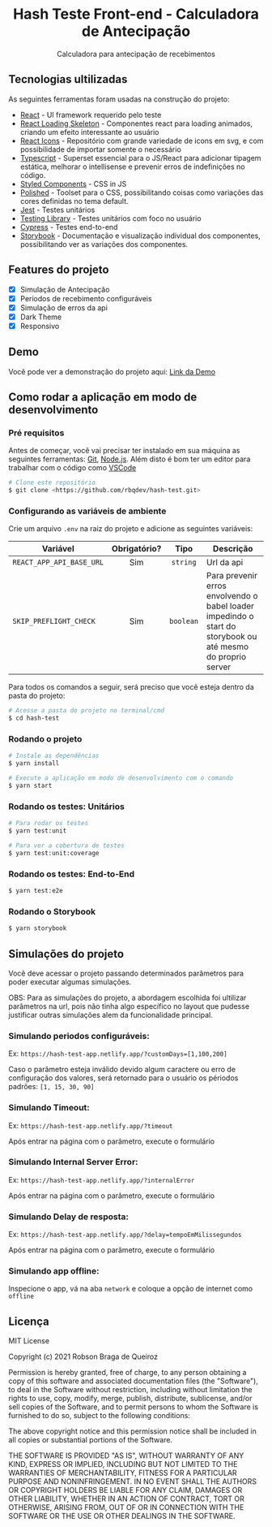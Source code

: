 <h1 align="center"> Hash Teste Front-end - Calculadora de Antecipação</h1>

<p align="center">Calculadora para antecipação de recebimentos</p>

## Tecnologias ultilizadas

As seguintes ferramentas foram usadas na construção do projeto:

* [React](https://reactjs.org/) - UI framework requerido pelo teste
* [React Loading Skeleton](https://github.com/dvtng/react-loading-skeleton#readme) - Componentes react para loading animados, criando um efeito interessante ao usuário
* [React Icons](https://react-icons.github.io/react-icons/) - Repositório com grande variedade de icons em svg, e com possibilidade de importar somente o necessário
* [Typescript](https://www.typescriptlang.org/) - Superset essencial para o JS/React para adicionar tipagem estática, melhorar o intellisense e prevenir erros de indefinições no código.
* [Styled Components](https://styled-components.com/) - CSS in JS
* [Polished](https://polished.js.org/) - Toolset para o CSS, possibilitando coisas como variações das cores definidas no tema default.
* [Jest](https://jestjs.io/) - Testes unitários
* [Testing Library](https://testing-library.com/) - Testes unitários com foco no usuário
* [Cypress](https://www.cypress.io/) - Testes end-to-end
* [Storybook](https://storybook.js.org/) - Documentação e visualização individual dos componentes, possibilitando ver as variações dos componentes.


## Features do projeto
- [x] Simulação de Antecipação
- [x] Períodos de recebimento configuráveis
- [x] Simulação de erros da api
- [x] Dark Theme
- [x] Responsivo

## Demo
Você pode ver a demonstração do projeto aqui: [Link da Demo](https://hash-test-app.netlify.app/)

## Como rodar a aplicação em modo de desenvolvimento

### Pré requisitos
Antes de começar, você vai precisar ter instalado em sua máquina as seguintes ferramentas:
[Git](https://git-scm.com), [Node.js](https://nodejs.org/en/). 
Além disto é bom ter um editor para trabalhar com o código como [VSCode](https://code.visualstudio.com/)

```bash
# Clone este repositório
$ git clone <https://github.com/rbqdev/hash-test.git>
```

### Configurando as variáveis de ambiente

Crie um arquivo `.env` na raiz do projeto e adicione as seguintes variáveis:

| Variável       | Obrigatório? | Tipo  | Descrição |       
| ------------- |:-------------:|:-------------:| -------------|
| `REACT_APP_API_BASE_URL`     | Sim | `string` | Url da api |
| `SKIP_PREFLIGHT_CHECK`      | Sim  | `boolean` | Para prevenir erros envolvendo o babel loader impedindo o start do storybook ou até mesmo do proprio server |

Para todos os comandos a seguir, será preciso que você esteja dentro da pasta do projeto:
```bash
# Acesse a pasta do projeto no terminal/cmd
$ cd hash-test
```

### Rodando o projeto
```bash
# Instale as dependências
$ yarn install

# Execute a aplicação em modo de desenvolvimento com o comando
$ yarn start
```

### Rodando os testes: Unitários
```bash
# Para rodar os testes
$ yarn test:unit

# Para ver a cobertura de testes
$ yarn test:unit:coverage
```
### Rodando os testes: End-to-End
```bash
$ yarn test:e2e
```
### Rodando o Storybook
```bash
$ yarn storybook
```

## Simulações do projeto

Você deve acessar o projeto passando determinados parâmetros para poder executar algumas simulações.

OBS: Para as simulações do projeto, a abordagem escolhida foi ultilizar parâmetros na url, pois não tinha algo específico no layout que pudesse justificar outras simulações alem da funcionalidade principal.


### Simulando periodos configuráveis:

Ex: `https://hash-test-app.netlify.app/?customDays=[1,100,200]`
 
Caso o parâmetro esteja inválido devido algum caractere ou erro de configuração dos valores, será retornado para o usuário os périodos padrões: `[1, 15, 30, 90]`

### Simulando Timeout:

Ex: `https://hash-test-app.netlify.app/?timeout`

Após entrar na página com o parâmetro, execute o formulário

### Simulando Internal Server Error:

Ex: `https://hash-test-app.netlify.app/?internalError`

Após entrar na página com o parâmetro, execute o formulário

### Simulando Delay de resposta:

Ex: `https://hash-test-app.netlify.app/?delay=tempoEmMilissegundos`

Após entrar na página com o parâmetro, execute o formulário

### Simulando app offline:

Inspecione o app, vá na aba `network` e coloque a opção de internet como `offline`

## Licença

MIT License

Copyright (c) 2021 Robson Braga de Queiroz 

Permission is hereby granted, free of charge, to any person obtaining a copy
of this software and associated documentation files (the "Software"), to deal
in the Software without restriction, including without limitation the rights
to use, copy, modify, merge, publish, distribute, sublicense, and/or sell
copies of the Software, and to permit persons to whom the Software is
furnished to do so, subject to the following conditions:

The above copyright notice and this permission notice shall be included in all
copies or substantial portions of the Software.

THE SOFTWARE IS PROVIDED "AS IS", WITHOUT WARRANTY OF ANY KIND, EXPRESS OR
IMPLIED, INCLUDING BUT NOT LIMITED TO THE WARRANTIES OF MERCHANTABILITY,
FITNESS FOR A PARTICULAR PURPOSE AND NONINFRINGEMENT. IN NO EVENT SHALL THE
AUTHORS OR COPYRIGHT HOLDERS BE LIABLE FOR ANY CLAIM, DAMAGES OR OTHER
LIABILITY, WHETHER IN AN ACTION OF CONTRACT, TORT OR OTHERWISE, ARISING FROM,
OUT OF OR IN CONNECTION WITH THE SOFTWARE OR THE USE OR OTHER DEALINGS IN THE
SOFTWARE.

